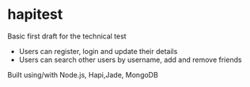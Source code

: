 # hapitest

Basic first draft for the technical test
- Users can register, login and update their details
- Users can search other users by username, add and remove friends

Built using/with Node.js, Hapi,Jade, MongoDB
